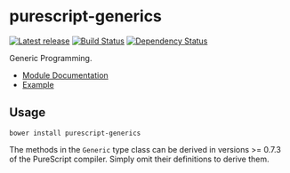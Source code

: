 # purescript-generics

[![Latest release](http://img.shields.io/bower/v/purescript-generics.svg)](https://github.com/purescript/purescript-generics/releases)
[![Build Status](https://travis-ci.org/purescript/purescript-generics.svg?branch=master)](https://travis-ci.org/purescript/purescript-generics)
[![Dependency Status](https://www.versioneye.com/user/projects/5620cd8436d0ab00160009c5/badge.svg?style=flat)](https://www.versioneye.com/user/projects/5620cd8436d0ab00160009c5)

Generic Programming.

- [Module Documentation](docs/Data/)
- [Example](test/Main.purs)

## Usage

```
bower install purescript-generics
```

The methods in the `Generic` type class can be derived in versions >= 0.7.3 of the PureScript compiler. Simply omit their definitions to derive them.
